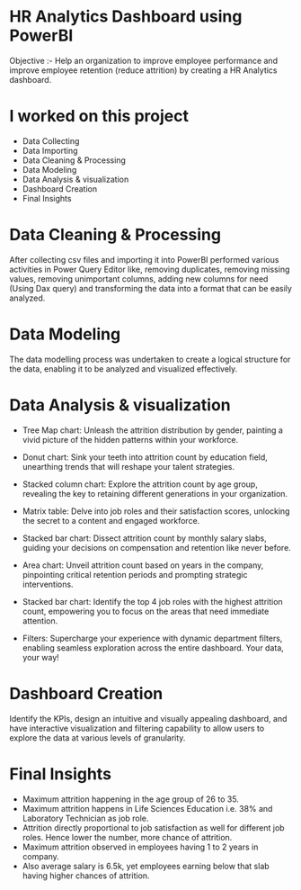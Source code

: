 # HR Analytics Dashboard using PowerBI
Objective :- Help an organization to improve employee performance and improve employee retention (reduce attrition) by creating a 
HR Analytics dashboard. 

# I worked on this project 
* Data Collecting
* Data Importing
* Data Cleaning & Processing
* Data Modeling 
* Data Analysis & visualization
* Dashboard Creation
* Final Insights

# Data Cleaning & Processing 
After collecting csv files and importing it into PowerBI performed various activities in Power Query Editor like, removing duplicates, removing missing values, removing unimportant columns, adding new columns for need (Using Dax query) and transforming the data into a format that can be easily analyzed.

# Data Modeling 
The data modelling process was undertaken to create a logical structure for the data, enabling it to be 
analyzed and visualized effectively. 

# Data Analysis & visualization 
* Tree Map chart: Unleash the attrition distribution by gender, painting a vivid picture of the hidden patterns within your workforce.

* Donut chart: Sink your teeth into attrition count by education field, unearthing trends that will reshape your talent strategies.

* Stacked column chart: Explore the attrition count by age group, revealing the key to retaining different generations in your organization.

* Matrix table: Delve into job roles and their satisfaction scores, unlocking the secret to a content and engaged workforce.

* Stacked bar chart: Dissect attrition count by monthly salary slabs, guiding your decisions on compensation and retention like never before.

* Area chart: Unveil attrition count based on years in the company, pinpointing critical retention periods and prompting strategic interventions.

* Stacked bar chart: Identify the top 4 job roles with the highest attrition count, empowering you to focus on the areas that need immediate attention.

* Filters: Supercharge your experience with dynamic department filters, enabling seamless exploration across the entire dashboard. Your data, your way!

# Dashboard Creation 
Identify the KPIs, design an intuitive and visually appealing dashboard, and have interactive visualization and filtering capability 
to allow users to explore the data at various levels of granularity.

# Final Insights 
* Maximum attrition happening in the age group of 26 to 35.
* Maximum attrition happens in Life Sciences Education i.e. 38% and Laboratory Technician as job role.
* Attrition directly proportional to job satisfaction as well for different job roles. Hence lower the number, more chance of attrition.
* Maximum attrition observed in employees having 1 to 2 years in company.
* Also average salary is 6.5k, yet employees earning below that slab having higher chances of attrition.



